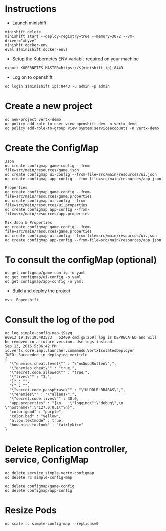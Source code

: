 # Instructions

* Launch minishift

```
minishift delete
minishift start --deploy-registry=true --memory=3072 --vm-driver="xhyve"
minishit docker-env
eval $(minishift docker-env)
```

* Setup the Kubernetes ENV variable required on your machine 

```
export KUBERNETES_MASTER=https://$(minishift ip):8443
``` 
   
* Log on to openshift
```    
oc login $(minishift ip):8443 -u admin -p admin
```    
# Create a new project

```    
oc new-project vertx-demo
oc policy add-role-to-user view openshift-dev -n vertx-demo
oc policy add-role-to-group view system:serviceaccounts -n vertx-demo
```

# Create the ConfigMap

```
Json
oc create configmap game-config --from-file=src/main/resources/game.json
oc create configmap ui-config --from-file=src/main/resources/ui.json
oc create configmap app-config --from-file=src/main/resources/app.json

Properties
oc create configmap game-config --from-file=src/main/resources/game.properties
oc create configmap ui-config --from-file=src/main/resources/ui.properties
oc create configmap app-config --from-file=src/main/resources/app.properties

Mix Json & Properties
oc create configmap game-config --from-file=src/main/resources/game.properties
oc create configmap ui-config --from-file=src/main/resources/ui.json
oc create configmap app-config --from-file=src/main/resources/app.json
```

# To consult the configMap (optional)

```
oc get configmap/game-config -o yaml
oc get configmap/ui-config -o yaml
oc get configmap/app-config -o yaml
```

* Build and deploy the project
   
```
mvn -Popenshift   
```

# Consult the log of the pod

```
oc log simple-config-map-j9syq
W0913 19:18:19.483573   52409 cmd.go:269] log is DEPRECATED and will be removed in a future version. Use logs instead.
Sep 13, 2016 5:06:42 PM io.vertx.core.impl.launcher.commands.VertxIsolatedDeployer
INFO: Succeeded in deploying verticle
{
  "\"enemies.cheat.level\"" : "\"noGoodRotten\",",
  "\"enemies.cheat\"" : "true,",
  "\"secret.code.allowed\"" : "true,",
  "\"lives\"" : "3,",
  "}" : "",
  "{" : "",
  "\"secret.code.passphrase\"" : "\"UUDDLRLRBABAS\",",
  "\"enemies\"" : "\"aliens\",",
  "\"secret.code.lives\"" : 30.0,
  "app.properties" : "{\n    \"logging\":\"debug\",\n    \"hostname\":\"127.0.0.1\"\n}",
  "color.good" : "purple",
  "color.bad" : "yellow",
  "allow.textmode" : true,
  "how.nice.to.look" : "fairlyNice"
}
```

# Delete Replication controller, service, ConfigMap

```
oc delete service simple-vertx-configmap
oc delete rc simple-config-map

oc delete configmap/game-config
oc delete configmap/app-config
```

# Resize Pods

```
oc scale rc simple-config-map --replicas=0
```
